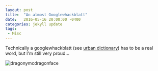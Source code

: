```yaml
---
layout: post
title:  "An almost Googlewhackblatt"
date:   2016-05-16 20:00:00 -0400
categories: jekyll update
tags:
 - Misc
---
```


Technically a googlewhackblatt (see [urban dictionary](http://www.urbandictionary.com/define.php?term=googlewhackblatt)) has to be a real word, but I'm still very proud...

![dragonymcdragonface](https://dl.dropboxusercontent.com/u/4296001/joecarroll/dragonymcdragonface.png)